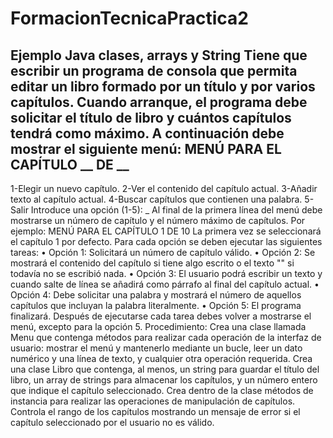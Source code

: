 # FormacionTecnicaPractica2
Ejemplo Java clases, arrays y String
Tiene que escribir un programa de consola que permita editar un libro formado por un título y por
varios capítulos.
Cuando arranque, el programa debe solicitar el título de libro y cuántos capítulos tendrá como máximo.
A continuación debe mostrar el siguiente menú:
MENÚ PARA EL CAPÍTULO __ DE __
-------------------------------
1-Elegir un nuevo capítulo.
2-Ver el contenido del capítulo actual.
3-Añadir texto al capítulo actual.
4-Buscar capítulos que contienen una palabra.
5-Salir
Introduce una opción (1-5): _
Al final de la primera línea del menú debe mostrarse un número de capítulo y el número máximo de
capítulos. Por ejemplo:
MENÚ PARA EL CAPÍTULO 1 DE 10
La primera vez se seleccionará el capítulo 1 por defecto.
Para cada opción se deben ejecutar las siguientes tareas:
• Opción 1: Solicitará un número de capítulo válido.
• Opción 2: Se mostrará el contenido del capítulo si tiene algo escrito o el texto "<No hay nada
escrito>" si todavía no se escribió nada.
• Opción 3: El usuario podrá escribir un texto y cuando salte de línea se añadirá como párrafo al final
del capítulo actual.
• Opción 4: Debe solicitar una palabra y mostrará el número de aquellos capítulos que incluyan la
palabra literalmente.
• Opción 5: El programa finalizará.
Después de ejecutarse cada tarea debes volver a mostrarse el menú, excepto para la opción 5.
Procedimiento:
Crea una clase llamada Menu que contenga métodos para realizar cada operación de la interfaz de
usuario: mostrar el menú y mantenerlo mediante un bucle, leer un dato numérico y una línea de texto, y
cualquier otra operación requerida.
Crea una clase Libro que contenga, al menos, un string para guardar el título del libro, un array de
strings para almacenar los capítulos, y un número entero que indique el capítulo seleccionado.
Crea dentro de la clase métodos de instancia para realizar las operaciones de manipulación de capítulos.
Controla el rango de los capítulos mostrando un mensaje de error si el capítulo seleccionado por el
usuario no es válido.
